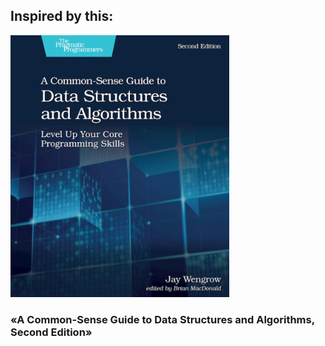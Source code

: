 ## Inspired by this:

<img src="./img/book.png" width="350" alt="Level Up Your Core Programming Skills">

### **«A Common-Sense Guide to Data Structures and Algorithms, Second Edition»**
